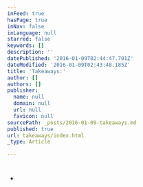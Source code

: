 ```yaml
---
inFeed: true
hasPage: true
inNav: false
inLanguage: null
starred: false
keywords: []
description: ''
datePublished: '2016-01-09T02:44:47.701Z'
dateModified: '2016-01-09T02:43:48.185Z'
title: 'Takeaways:'
author: []
authors: []
publisher:
  name: null
  domain: null
  url: null
  favicon: null
sourcePath: _posts/2016-01-09-takeaways.md
published: true
url: takeaways/index.html
_type: Article

---
```

# 

*